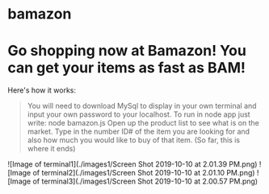 # bamazon

<h1>Go shopping now at Bamazon! You can get your items as fast as BAM!</h1>
  
 Here's how it works:
 
 > You will need to download MySql to display in your own terminal and input your own password to your localhost. 
 > To run in node app just write: node bamazon.js
 Open up the product list to see what is on the market. Type in the number ID# of the item you are looking for and also how much you would like to buy of that item. (So far, this is where it ends) 


![Image of terminal1](./images1/Screen Shot 2019-10-10 at 2.01.39 PM.png)
![Image of terminal2](./images1/Screen Shot 2019-10-10 at 2.01.10 PM.png)
![Image of terminal3](./images1/Screen Shot 2019-10-10 at 2.00.57 PM.png)

